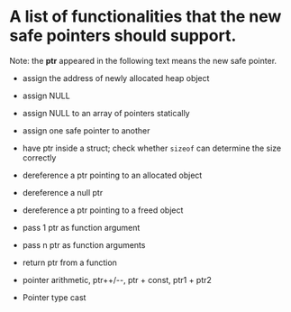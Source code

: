 # A list of functionalities that the new safe pointers should support.

Note: the **ptr** appeared in the following text means the new safe pointer.

- assign the address of newly allocated heap object
- assign NULL
- assign NULL to an array of pointers statically
- assign one safe pointer to another

- have ptr inside a struct; check whether `sizeof` can determine the size correctly
- dereference a ptr pointing to an allocated object
- dereference a null ptr
- dereference a ptr pointing to a freed object

- pass 1 ptr as function argument
- pass n ptr as function arguments
- return ptr from a function

- pointer arithmetic, ptr++/--, ptr + const, ptr1 + ptr2
- Pointer type cast
